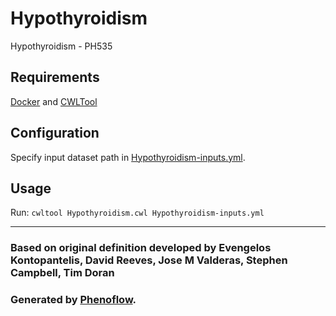 # Hypothyroidism

Hypothyroidism - PH535

## Requirements

[Docker](https://docs.docker.com/install/) and [CWLTool](https://github.com/common-workflow-language/cwltool#install)

## Configuration

Specify input dataset path in [Hypothyroidism-inputs.yml](Hypothyroidism-inputs.yml).

## Usage

Run: `cwltool Hypothyroidism.cwl Hypothyroidism-inputs.yml`

***

### Based on original definition developed by Evengelos Kontopantelis, David Reeves, Jose M Valderas, Stephen Campbell, Tim Doran
### Generated by [Phenoflow](https://kclhi.org/phenoflow).
